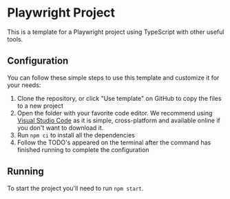 # Playwright Project

This is a template for a Playwright project using TypeScript with other useful tools.

## Configuration

You can follow these simple steps to use this template and customize it for your needs:

1. Clone the repository, or click "Use template" on GitHub to copy the files to a new project
2. Open the folder with your favorite code editor. We recommend using [Visual Studio Code](https://code.visualstudio.com) as it is simple, cross-platform and available online if you don't want to download it.
3. Run `npm ci` to install all the dependencies
4. Follow the TODO's appeared on the terminal after the command has finished running to complete the configuration

## Running

To start the project you'll need to run `npm start`.
